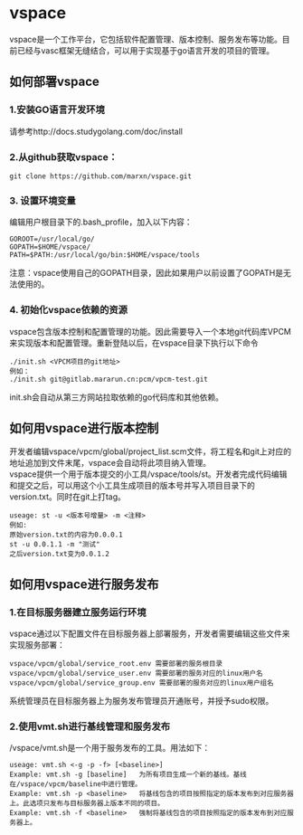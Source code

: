 # vspace
vspace是一个工作平台，它包括软件配置管理、版本控制、服务发布等功能。目前已经与vasc框架无缝结合，可以用于实现基于go语言开发的项目的管理。
## 如何部署vspace
### 1.安装GO语言开发环境
请参考http://docs.studygolang.com/doc/install
### 2.从github获取vspace：
```
git clone https://github.com/marxn/vspace.git
```
### 3. 设置环境变量
编辑用户根目录下的.bash_profile，加入以下内容：
```
GOROOT=/usr/local/go/
GOPATH=$HOME/vspace/
PATH=$PATH:/usr/local/go/bin:$HOME/vspace/tools
```
注意：vspace使用自己的GOPATH目录，因此如果用户以前设置了GOPATH是无法使用的。
### 4. 初始化vspace依赖的资源
vspace包含版本控制和配置管理的功能。因此需要导入一个本地git代码库VPCM来实现版本和配置管理。重新登陆以后，在vspace目录下执行以下命令
```
./init.sh <VPCM项目的git地址>
例如：
./init.sh git@gitlab.mararun.cn:pcm/vpcm-test.git
```
init.sh会自动从第三方网站拉取依赖的go代码库和其他依赖。
## 如何用vspace进行版本控制
开发者编辑vspace/vpcm/global/project_list.scm文件，将工程名和git上对应的地址追加到文件末尾，vspace会自动将此项目纳入管理。  
vspace提供一个用于版本提交的小工具/vspace/tools/st。开发者完成代码编辑和提交之后，可以用这个小工具生成项目的版本号并写入项目目录下的version.txt。同时在git上打tag。  
```
useage: st -u <版本号增量> -m <注释>
例如: 
原始version.txt的内容为0.0.0.1
st -u 0.0.1.1 -m "测试"
之后version.txt变为0.0.1.2
```
## 如何用vspace进行服务发布
### 1.在目标服务器建立服务运行环境
vspace通过以下配置文件在目标服务器上部署服务，开发者需要编辑这些文件来实现服务部署：
```
vspace/vpcm/global/service_root.env 需要部署的服务根目录
vspace/vpcm/global/service_user.env 需要部署的服务对应的linux用户名
vspace/vpcm/global/service_group.env 需要部署的服务对应的linux用户组名
```
系统管理员在目标服务器上为服务发布管理员开通账号，并授予sudo权限。
### 2.使用vmt.sh进行基线管理和服务发布
/vspace/vmt.sh是一个用于服务发布的工具。用法如下：
```
useage: vmt.sh <-g -p -f> [<baseline>]
Example: vmt.sh -g [baseline]   为所有项目生成一个新的基线。基线在/vspace/vpcm/baseline中进行管理。
Example: vmt.sh -p <baseline>   将基线包含的项目按照指定的版本发布到对应服务器上。此选项只发布与目标服务器上版本不同的项目。
Example: vmt.sh -f <baseline>   强制将基线包含的项目按照指定的版本发布到对应服务器上。
```
